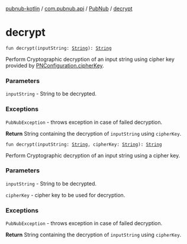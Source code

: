 [pubnub-kotlin](../../index.md) / [com.pubnub.api](../index.md) / [PubNub](index.md) / [decrypt](./decrypt.md)

# decrypt

`fun decrypt(inputString: `[`String`](https://kotlinlang.org/api/latest/jvm/stdlib/kotlin/-string/index.html)`): `[`String`](https://kotlinlang.org/api/latest/jvm/stdlib/kotlin/-string/index.html)

Perform Cryptographic decryption of an input string using cipher key provided by [PNConfiguration.cipherKey](../-p-n-configuration/cipher-key.md).

### Parameters

`inputString` - String to be decrypted.

### Exceptions

`PubNubException` - throws exception in case of failed decryption.

**Return**
String containing the decryption of `inputString` using `cipherKey`.

`fun decrypt(inputString: `[`String`](https://kotlinlang.org/api/latest/jvm/stdlib/kotlin/-string/index.html)`, cipherKey: `[`String`](https://kotlinlang.org/api/latest/jvm/stdlib/kotlin/-string/index.html)`): `[`String`](https://kotlinlang.org/api/latest/jvm/stdlib/kotlin/-string/index.html)

Perform Cryptographic decryption of an input string using a cipher key.

### Parameters

`inputString` - String to be decrypted.

`cipherKey` - cipher key to be used for decryption.

### Exceptions

`PubNubException` - throws exception in case of failed decryption.

**Return**
String containing the decryption of `inputString` using `cipherKey`.

